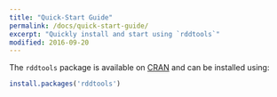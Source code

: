 ```yaml
---
title: "Quick-Start Guide"
permalink: /docs/quick-start-guide/
excerpt: "Quickly install and start using `rddtools`"
modified: 2016-09-20
---
```


The `rddtools` package is available on [CRAN](https://cran.r-project.org/package=rddtools) and can be installed using:

```r
install.packages('rddtools')
```
